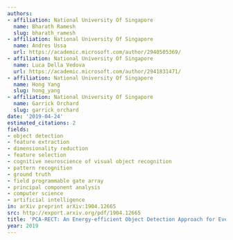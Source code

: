```yaml
---
authors:
- affiliation: National University Of Singapore
  name: Bharath Ramesh
  slug: bharath_ramesh
- affiliation: National University Of Singapore
  name: Andres Ussa
  url: https://academic.microsoft.com/author/2940505369/
- affiliation: National University Of Singapore
  name: Luca Della Vedova
  url: https://academic.microsoft.com/author/2941831471/
- affiliation: National University Of Singapore
  name: Hong Yang
  slug: hong_yang
- affiliation: National University Of Singapore
  name: Garrick Orchard
  slug: garrick_orchard
date: '2019-04-24'
estimated_citations: 2
fields:
- object detection
- feature extraction
- dimensionality reduction
- feature selection
- cognitive neuroscience of visual object recognition
- pattern recognition
- ground truth
- field programmable gate array
- principal component analysis
- computer science
- artificial intelligence
in: arXiv preprint arXiv:1904.12665
src: http://export.arxiv.org/pdf/1904.12665
title: 'PCA-RECT: An Energy-efficient Object Detection Approach for Event Cameras.'
year: 2019
---
```

